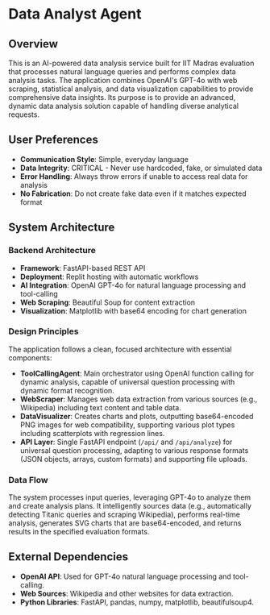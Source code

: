 # Data Analyst Agent

## Overview

This is an AI-powered data analysis service built for IIT Madras evaluation that processes natural language queries and performs complex data analysis tasks. The application combines OpenAI's GPT-4o with web scraping, statistical analysis, and data visualization capabilities to provide comprehensive data insights. Its purpose is to provide an advanced, dynamic data analysis solution capable of handling diverse analytical requests.

## User Preferences

- **Communication Style**: Simple, everyday language
- **Data Integrity**: CRITICAL - Never use hardcoded, fake, or simulated data
- **Error Handling**: Always throw errors if unable to access real data for analysis
- **No Fabrication**: Do not create fake data even if it matches expected format

## System Architecture

### Backend Architecture
- **Framework**: FastAPI-based REST API
- **Deployment**: Replit hosting with automatic workflows
- **AI Integration**: OpenAI GPT-4o for natural language processing and tool-calling
- **Web Scraping**: Beautiful Soup for content extraction
- **Visualization**: Matplotlib with base64 encoding for chart generation

### Design Principles
The application follows a clean, focused architecture with essential components:
- **ToolCallingAgent**: Main orchestrator using OpenAI function calling for dynamic analysis, capable of universal question processing with dynamic format recognition.
- **WebScraper**: Manages web data extraction from various sources (e.g., Wikipedia) including text content and table data.
- **DataVisualizer**: Creates charts and plots, outputting base64-encoded PNG images for web compatibility, supporting various plot types including scatterplots with regression lines.
- **API Layer**: Single FastAPI endpoint (`/api/` and `/api/analyze`) for universal question processing, adapting to various response formats (JSON objects, arrays, custom formats) and supporting file uploads.

### Data Flow
The system processes input queries, leveraging GPT-4o to analyze them and create analysis plans. It intelligently sources data (e.g., automatically detecting Titanic queries and scraping Wikipedia), performs real-time analysis, generates SVG charts that are base64-encoded, and returns results in the specified evaluation formats.

## External Dependencies

- **OpenAI API**: Used for GPT-4o natural language processing and tool-calling.
- **Web Sources**: Wikipedia and other websites for data extraction.
- **Python Libraries**: FastAPI, pandas, numpy, matplotlib, beautifulsoup4.